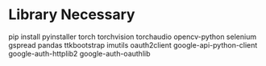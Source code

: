 # Library Necessary
pip install pyinstaller torch torchvision torchaudio opencv-python selenium gspread pandas ttkbootstrap imutils oauth2client google-api-python-client google-auth-httplib2 google-auth-oauthlib

